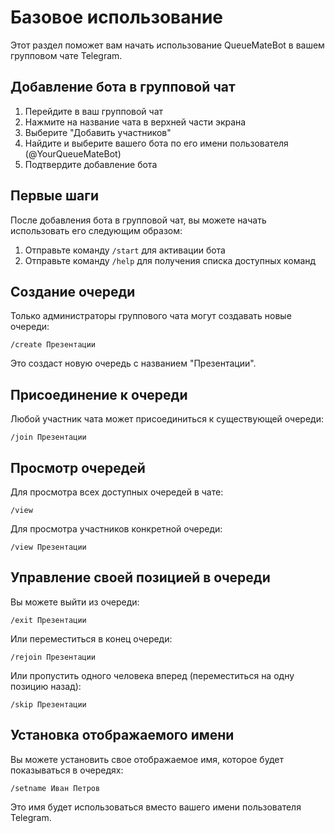 # Базовое использование

Этот раздел поможет вам начать использование QueueMateBot в вашем групповом чате Telegram.

## Добавление бота в групповой чат

1. Перейдите в ваш групповой чат
2. Нажмите на название чата в верхней части экрана
3. Выберите "Добавить участников"
4. Найдите и выберите вашего бота по его имени пользователя (@YourQueueMateBot)
5. Подтвердите добавление бота

## Первые шаги

После добавления бота в групповой чат, вы можете начать использовать его следующим образом:

1. Отправьте команду `/start` для активации бота
2. Отправьте команду `/help` для получения списка доступных команд

## Создание очереди

Только администраторы группового чата могут создавать новые очереди:

```
/create Презентации
```

Это создаст новую очередь с названием "Презентации".

## Присоединение к очереди

Любой участник чата может присоединиться к существующей очереди:

```
/join Презентации
```

## Просмотр очередей

Для просмотра всех доступных очередей в чате:

```
/view
```

Для просмотра участников конкретной очереди:

```
/view Презентации
```

## Управление своей позицией в очереди

Вы можете выйти из очереди:

```
/exit Презентации
```

Или переместиться в конец очереди:

```
/rejoin Презентации
```

Или пропустить одного человека вперед (переместиться на одну позицию назад):

```
/skip Презентации
```

## Установка отображаемого имени

Вы можете установить свое отображаемое имя, которое будет показываться в очередях:

```
/setname Иван Петров
```

Это имя будет использоваться вместо вашего имени пользователя Telegram. 